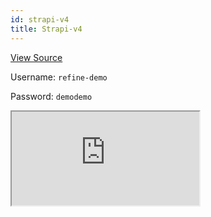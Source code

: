 ```yaml
---
id: strapi-v4
title: Strapi-v4
---
```


[View Source](https://github.com/pankod/refine/tree/master/examples/multi-tenant/strapi)

Username: `refine-demo`

Password: `demodemo`

<iframe src="https://codesandbox.io/embed/strapi-multi-tenant-example-jgr0g?fautoresize=1&fontsize=14&theme=dark&view=preview"
     style={{width: "100%", height:"80vh", border: "0px", borderRadius: "8px", overflow:"hidden"}}
     title="strapi-multi-tenant-example"
     allow="accelerometer; ambient-light-sensor; camera; encrypted-media; geolocation; gyroscope; hid; microphone; midi; payment; usb; vr; xr-spatial-tracking"
     sandbox="allow-forms allow-modals allow-popups allow-presentation allow-same-origin allow-scripts"
></iframe>
